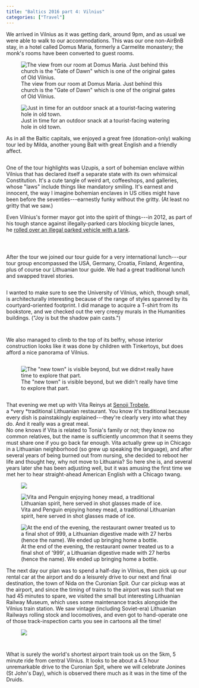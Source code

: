 ```yaml
---
title: "Baltics 2016 part 4: Vilnius"
categories: ["Travel"]
---
```



We arrived in Vilnius as it was getting dark, around 9pm, and as usual we were able to walk to our accommodations. This was our one non-AirBnB stay, in a hotel called Domus Maria, formerly a Carmelite monastery; the monk's rooms have been converted to guest rooms.

<figure><img src='/assets/img/2016-06-13-baltics-4-vilnius/IMG_5505.jpeg' alt='The view from our room at Domus Maria. Just behind this church is the "Gate of Dawn" which is one of the original gates of Old Vilnius.'/><figcaption>The view from our room at Domus Maria. Just behind this church is the "Gate of Dawn" which is one of the original gates of Old Vilnius.</figcaption></figure>

<figure><img src='/assets/img/2016-06-13-baltics-4-vilnius/IMG_4220.jpeg' alt='Just in time for an outdoor snack at a tourist-facing watering hole in old town.'/><figcaption>Just in time for an outdoor snack at a tourist-facing watering hole in old town.</figcaption></figure>
As in all the Baltic capitals, we enjoyed a great free (donation-only) walking tour led by Milda, another young Balt with great English and a friendly affect.

<figure><img src='/assets/img/2016-06-13-baltics-4-vilnius/IMG_4224.jpeg' alt=''></figure>

One of the tour highlights was Uzupis, a sort of bohemian enclave within Vilnius that has declared itself a separate state with its own whimsical Constitution. It's a cute tangle of weird art, coffeeshops, and galleries, whose "laws" include things like mandatory smiling. It's earnest and innocent, the way I imagine bohemian enclaves in US cities might have been before the seventies---earnestly funky without the gritty. (At least no gritty that we saw.)

Even Vilnius's former mayor got into the spirit of things---in 2012, as part of his tough stance against illegally-parked cars blocking bicycle lanes, he [rolled over an illegal parked vehicle with a tank](https://www.youtube.com/watch?v=FQ-8xj8CUZw).

<figure><img src='/assets/img/2016-06-13-baltics-4-vilnius/IMG_5509.jpeg' alt=''></figure>

<figure><img src='/assets/img/2016-06-13-baltics-4-vilnius/IMG_5513.jpeg' alt=''></figure>

<figure><img src='/assets/img/2016-06-13-baltics-4-vilnius/IMG_5516.jpeg' alt=''></figure>

After the tour we joined our tour guide for a very international lunch---our tour group encompassed the USA, Germany, Croatia, Finland, Argentina, plus of course our Lithuanian tour guide. We had a great traditional lunch and swapped travel stories.

<figure><img src='/assets/img/2016-06-13-baltics-4-vilnius/IMG_5520.jpeg' alt=''></figure>
I wanted to make sure to see the University of Vilnius, which, though small, is architecturally interesting because of the range of styles spanned by its courtyard-oriented footprint. I did manage to acquire a T-shirt from its bookstore, and we checked out the very creepy murals in the Humanities buildings. ("Joy is but the shadow pain casts.")

<figure><img src='/assets/img/2016-06-13-baltics-4-vilnius/IMG_4226.jpeg' alt=''></figure>

<figure><img src='/assets/img/2016-06-13-baltics-4-vilnius/IMG_5521.jpeg' alt=''></figure>
We also managed to climb to the top of its belfry, whose interior construction looks like it was done by children with Tinkertoys, but does afford a nice panorama of Vilnius.

<figure><img src='/assets/img/2016-06-13-baltics-4-vilnius/IMG_5522.jpeg' alt=''></figure>

<figure><img src='/assets/img/2016-06-13-baltics-4-vilnius/IMG_5524.jpeg' alt='The "new town" is visible beyond, but we didn&raquo;t really have time to explore that part.'/><figcaption>The "new town" is visible beyond, but we didn't really have time to explore that part.</figcaption></figure>

<figure><img src='/assets/img/2016-06-13-baltics-4-vilnius/IMG_5528.jpeg' alt=''></figure>

That evening we met up with Vita Reinys at [Senoji Trobele](http://www.senojitrobele.lt/), a *very *traditional Lithuanian restaurant. You know it's traditional because every dish is painstakingly explained---they're clearly very into what they do. And it really was a great meal.\
No one knows if Vita is related to Tonia's family or not; they know no common relatives, but the name is sufficiently uncommon that it seems they must share one if you go back far enough. Vita actually grew up in Chicago in a Lithuanian neighborhood (so grew up speaking the language), and after several years of being burned out from nursing, she decided to reboot her life and thought hey, why not move to Lithuania? So here she is, and several years later she has been adjusting well, but it was amusing the first time we met her to hear straight-ahead American English with a Chicago twang.

<figure><img src="/assets/img/card.jpeg"></figure>

<figure><img src='/assets/img/2016-06-13-baltics-4-vilnius/IMG_4229.jpeg' alt='Vita and Penguin enjoying honey mead, a traditional Lithuanian spirit, here served in shot glasses made of ice.'/><figcaption>Vita and Penguin enjoying honey mead, a traditional Lithuanian spirit, here served in shot glasses made of ice.</figcaption></figure>

<figure><img src='/assets/img/2016-06-13-baltics-4-vilnius/IMG_5533.jpeg' alt='At the end of the evening, the restaurant owner treated us to a final shot of 999, a Lithuanian digestive made with 27 herbs (hence the name). We ended up bringing home a bottle.'/><figcaption>At the end of the evening, the restaurant owner treated us to a final shot of '999', a Lithuanian digestive made with 27 herbs (hence the name). We ended up bringing home a bottle.</figcaption></figure>

The next day our plan was to spend a half-day in Vilnius, then pick up our rental car at the airport and do a leisurely drive to our next and final destination, the town of Nida on the Curonian Spit. Our car pickup was at the airport, and since the timing of trains to the airport was such that we had 45 minutes to spare, we visited the small but interesting Lithuanian Railway Museum, which uses some maintenance tracks alongside the Vilnius train station. We saw vintage (including Soviet-era) Lithuanian Railways rolling stock and locomotives, and even got to hand-operate one of those track-inspection carts you see in cartoons all the time!

<figure><img src='/assets/img/IMG_4233.MOV.gif'></figure>


<figure><img src='/assets/img/2016-06-13-baltics-4-vilnius/IMG_4230.jpeg' alt=''></figure>

<figure><img src='/assets/img/2016-06-13-baltics-4-vilnius/IMG_4235.jpeg' alt=''></figure>

What is surely the world's shortest airport train took us on the 5km,
5 minute ride from central Vilnius.
It looks to be about a 4.5 hour unremarkable drive to the Curonian Spit, where we
will celebrate Jonines (St John's Day), which is observed there much
as it was in the time of the Druids.

